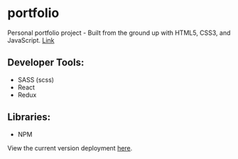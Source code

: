 # portfolio
Personal portfolio project - Built from the ground up with HTML5, CSS3, and JavaScript.
[Link](http://carsonbartholomew.me/)

## Developer Tools:
- SASS (scss)
- React
- Redux

## Libraries:
- NPM

View the current version deployment [here](http://carsonbartholomew.me/).
